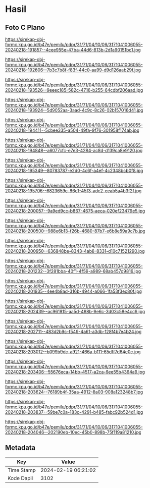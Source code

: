 # Hasil

## Foto C Plano

https://sirekap-obj-formc.kpu.go.id/b47e/pemilu/pdpr/31/71/04/10/06/3171041006055-20240218-191857--4cee955e-47ba-44d6-813b-2d1a90151bc1.jpg

https://sirekap-obj-formc.kpu.go.id/b47e/pemilu/pdpr/31/71/04/10/06/3171041006055-20240218-192606--7b3c7b8f-f83f-44c0-aa99-d9d126aab29f.jpg

https://sirekap-obj-formc.kpu.go.id/b47e/pemilu/pdpr/31/71/04/10/06/3171041006055-20240218-193526--9eeec185-582c-4716-b255-64cdbf206aad.jpg

https://sirekap-obj-formc.kpu.go.id/b47e/pemilu/pdpr/31/71/04/10/06/3171041006055-20240218-193924--5d9052aa-3aad-4c9c-8c26-02b157016d41.jpg

https://sirekap-obj-formc.kpu.go.id/b47e/pemilu/pdpr/31/71/04/10/06/3171041006055-20240218-194411--5cbee335-a504-49fa-9f76-301958f174ab.jpg

https://sirekap-obj-formc.kpu.go.id/b47e/pemilu/pdpr/31/71/04/10/06/3171041006055-20240218-194848--a6077cfc-e7e3-4284-ac8d-d139ca8e9120.jpg

https://sirekap-obj-formc.kpu.go.id/b47e/pemilu/pdpr/31/71/04/10/06/3171041006055-20240218-195349--80783787-e2d0-4c6f-a4ef-4c2348bcb0f8.jpg

https://sirekap-obj-formc.kpu.go.id/b47e/pemilu/pdpr/31/71/04/10/06/3171041006055-20240218-195706--6823659c-86c1-45f3-adc2-eeab5a4b3f2f.jpg

https://sirekap-obj-formc.kpu.go.id/b47e/pemilu/pdpr/31/71/04/10/06/3171041006055-20240218-200057--9a9ed9cc-b867-4675-aeca-020ef23479e5.jpg

https://sirekap-obj-formc.kpu.go.id/b47e/pemilu/pdpr/31/71/04/10/06/3171041006055-20240218-200500--988e6b13-f26b-4680-87b7-e6b8e59a9c7b.jpg

https://sirekap-obj-formc.kpu.go.id/b47e/pemilu/pdpr/31/71/04/10/06/3171041006055-20240218-200950--636848be-8343-4ab8-8331-d10c71521290.jpg

https://sirekap-obj-formc.kpu.go.id/b47e/pemilu/pdpr/31/71/04/10/06/3171041006055-20240218-201232--3f281bba-40f1-4f59-a989-68ab457d9816.jpg

https://sirekap-obj-formc.kpu.go.id/b47e/pemilu/pdpr/31/71/04/10/06/3171041006055-20240218-201935--4ee4b8ad-316b-4944-a066-1fa53f3ec80f.jpg

https://sirekap-obj-formc.kpu.go.id/b47e/pemilu/pdpr/31/71/04/10/06/3171041006055-20240218-202439--ac961815-aa5d-488b-9e6c-3d03c58e4cc9.jpg

https://sirekap-obj-formc.kpu.go.id/b47e/pemilu/pdpr/31/71/04/10/06/3171041006055-20240218-202711--483d2b9c-f549-4a61-a3db-128f4b7e4b24.jpg

https://sirekap-obj-formc.kpu.go.id/b47e/pemilu/pdpr/31/71/04/10/06/3171041006055-20240218-203012--b099b9dc-a921-466a-b111-65dff7d64e0c.jpg

https://sirekap-obj-formc.kpu.go.id/b47e/pemilu/pdpr/31/71/04/10/06/3171041006055-20240218-203406--55676eca-14bb-4517-a2ca-6ee55b4364a9.jpg

https://sirekap-obj-formc.kpu.go.id/b47e/pemilu/pdpr/31/71/04/10/06/3171041006055-20240218-203624--76189b4f-35aa-4912-8a03-908a123248b7.jpg

https://sirekap-obj-formc.kpu.go.id/b47e/pemilu/pdpr/31/71/04/10/06/3171041006055-20240218-203837--59be7c0a-183c-4291-b485-fabc92b524d1.jpg

https://sirekap-obj-formc.kpu.go.id/b47e/pemilu/pdpr/31/71/04/10/06/3171041006055-20240218-204046--202190eb-10ec-45b0-898b-75f119a81210.jpg


## Metadata

| Key        | Value               |
| ---------- | ------------------- |
| Time Stamp | 2024-02-19 06:21:02 |
| Kode Dapil | 3102                |



